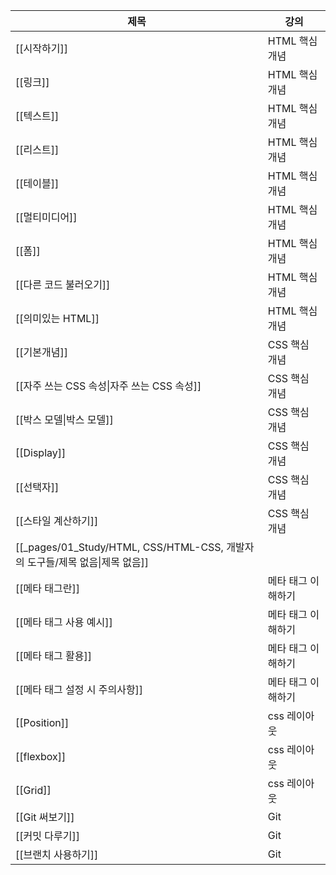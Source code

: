 |제목|강의|
|---|---|
|[[시작하기]]|HTML 핵심개념|
|[[링크]]|HTML 핵심개념|
|[[텍스트]]|HTML 핵심개념|
|[[리스트]]|HTML 핵심개념|
|[[테이블]]|HTML 핵심개념|
|[[멀티미디어]]|HTML 핵심개념|
|[[폼]]|HTML 핵심개념|
|[[다른 코드 불러오기]]|HTML 핵심개념|
|[[의미있는 HTML]]|HTML 핵심개념|
|[[기본개념]]|CSS 핵심 개념|
|[[자주 쓰는 CSS 속성\|자주 쓰는 CSS 속성]]|CSS 핵심 개념|
|[[박스 모델\|박스 모델]]|CSS 핵심 개념|
|[[Display]]|CSS 핵심 개념|
|[[선택자]]|CSS 핵심 개념|
|[[스타일 계산하기]]|CSS 핵심 개념|
|[[_pages/01_Study/HTML, CSS/HTML-CSS, 개발자의 도구들/제목 없음\|제목 없음]]||
|[[메타 태그란]]|메타 태그 이해하기|
|[[메타 태그 사용 예시]]|메타 태그 이해하기|
|[[메타 태그 활용]]|메타 태그 이해하기|
|[[메타 태그 설정 시 주의사항]]|메타 태그 이해하기|
|[[Position]]|css 레이아웃|
|[[flexbox]]|css 레이아웃|
|[[Grid]]|css 레이아웃|
|[[Git 써보기]]|Git|
|[[커밋 다루기]]|Git|
|[[브랜치 사용하기]]|Git|